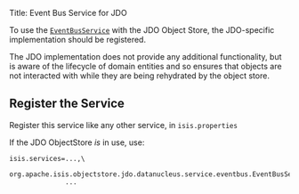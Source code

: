 Title: Event Bus Service for JDO

To use the [`EventBusService`](../../../../reference/services/EventBusService.html) with the JDO Object Store, the JDO-specific implementation should be registered.

The JDO implementation does not provide any additional functionality, but is aware of the lifecycle of domain entities and so ensures that objects are not interacted with while they are being rehydrated by the object store.


## Register the Service

Register this service like any other service, in `isis.properties`

If the JDO ObjectStore *is* in use, use:

    isis.services=...,\
                  org.apache.isis.objectstore.jdo.datanucleus.service.eventbus.EventBusServiceJdo,\
                  ...

